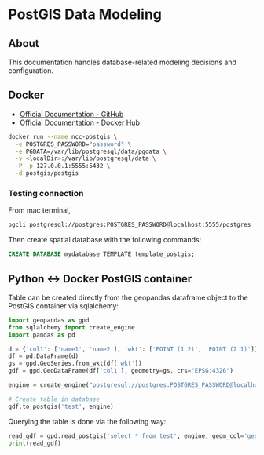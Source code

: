 # PostGIS Data Modeling

## About

This documentation handles database-related modeling decisions and configuration.

## Docker

- [Official Documentation - GitHub](https://github.com/postgis/docker-postgis)
- [Official Documentation - Docker Hub](https://hub.docker.com/r/postgis/postgis)

```bash
docker run --name ncc-postgis \
  -e POSTGRES_PASSWORD="password" \
  -e PGDATA=/var/lib/postgresql/data/pgdata \
  -v <localDir>:/var/lib/postgresql/data \
  -P -p 127.0.0.1:5555:5432 \
  -d postgis/postgis
```

### Testing connection

From mac terminal,

```bash
pgcli postgresql://postgres:POSTGRES_PASSWORD@localhost:5555/postgres
```

Then create spatial database with the following commands:
```sql
CREATE DATABASE mydatabase TEMPLATE template_postgis;
```

## Python <-> Docker PostGIS container

Table can be created directly from the geopandas dataframe object to the PostGIS container via sqlalchemy:

```python
import geopandas as gpd
from sqlalchemy import create_engine
import pandas as pd

d = {'col1': ['name1', 'name2'], 'wkt': ['POINT (1 2)', 'POINT (2 1)']}
df = pd.DataFrame(d)
gs = gpd.GeoSeries.from_wkt(df['wkt'])
gdf = gpd.GeoDataFrame(df['col1'], geometry=gs, crs="EPSG:4326")

engine = create_engine("postgresql://postgres:POSTGRES_PASSWORD@localhost:5432/mydatabase")  

# Create table in database	
gdf.to_postgis('test', engine)
```

Querying the table is done via the following way:

```python
read_gdf = gpd.read_postgis('select * from test', engine, geom_col='geometry')
print(read_gdf)
```